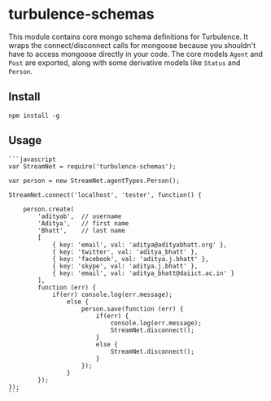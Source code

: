 turbulence-schemas
==================

This module contains core mongo schema definitions for Turbulence. It wraps the connect/disconnect calls for mongoose because you shouldn't have to access mongoose directly in your code.
The core models `Agent` and `Post` are exported, along with some derivative models like `Status` and `Person`.

## Install

    npm install -g

## Usage
    ```javascript
    var StreamNet = require('turbulence-schemas');

    var person = new StreamNet.agentTypes.Person();

    StreamNet.connect('localhost', 'tester', function() {
        
        person.create(
            'adityab',  // username
            'Aditya',   // first name
            'Bhatt',    // last name
            [
                { key: 'email', val: 'aditya@adityabhatt.org' },
                { key: 'twitter', val: 'aditya_bhatt' },
                { key: 'facebook', val: 'aditya.j.bhatt' },
                { key: 'skype', val: 'aditya.j.bhatt' },
                { key: 'email', val: 'aditya_bhatt@daiict.ac.in' }
            ],
            function (err) {
                if(err) console.log(err.message);
                    else {
                        person.save(function (err) {
                            if(err) {
                                console.log(err.message);
                                StreamNet.disconnect();
                            }
                            else {
                                StreamNet.disconnect();
                            }
                        });
                    }
            });
    });
    ```
